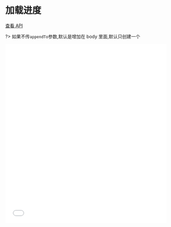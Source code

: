 # 加载进度

[查看 API](http://www.easybui.com/guide/api/classes/bui.loading.html)

?> 如果不传`appendTo`参数,默认是增加在 body 里面,默认只创建一个

<iframe width="100%" height="560" src="//www.easybui.com/demo/source.html?url=pages/ui_controls/bui.loading&code=full,result" allowfullscreen="allowfullscreen" frameborder="0"></iframe>
